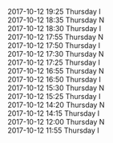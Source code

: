 2017-10-12 19:25 Thursday  I  
2017-10-12 18:35 Thursday  N  
2017-10-12 18:30 Thursday  I  
2017-10-12 17:55 Thursday  N  
2017-10-12 17:50 Thursday  I  
2017-10-12 17:30 Thursday  N  
2017-10-12 17:25 Thursday  I  
2017-10-12 16:55 Thursday  N  
2017-10-12 16:50 Thursday  I  
2017-10-12 15:30 Thursday  N  
2017-10-12 15:25 Thursday  I  
2017-10-12 14:20 Thursday  N  
2017-10-12 14:15 Thursday  I  
2017-10-12 12:00 Thursday  N  
2017-10-12 11:55 Thursday  I  
